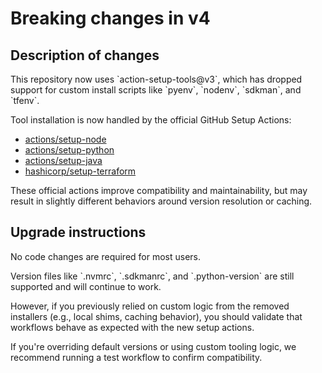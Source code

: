 # Breaking changes in v4

[//]: # "Upgrade to action-setup-tools@v3. This introduces a major internal refactor by removing custom tool installers in favor of official GitHub setup actions."

## Description of changes

This repository now uses \`action-setup-tools@v3\`, which has dropped support for custom install scripts like \`pyenv\`, \`nodenv\`, \`sdkman\`, and \`tfenv\`.

Tool installation is now handled by the official GitHub Setup Actions:

- [actions/setup-node](https://github.com/actions/setup-node)
- [actions/setup-python](https://github.com/actions/setup-python)
- [actions/setup-java](https://github.com/actions/setup-java)
- [hashicorp/setup-terraform](https://github.com/hashicorp/setup-terraform)

These official actions improve compatibility and maintainability, but may result in slightly different behaviors around version resolution or caching.

## Upgrade instructions

No code changes are required for most users.

Version files like \`.nvmrc\`, \`.sdkmanrc\`, and \`.python-version\` are still supported and will continue to work.

However, if you previously relied on custom logic from the removed installers (e.g., local shims, caching behavior), you should validate that workflows behave as expected with the new setup actions.

If you're overriding default versions or using custom tooling logic, we recommend running a test workflow to confirm compatibility.

